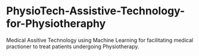 # PhysioTech-Assistive-Technology-for-Physiotheraphy
Medical Assitive Technology using Machine Learning for facilitating medical practioner to treat patients undergoing Physiotherapy.
